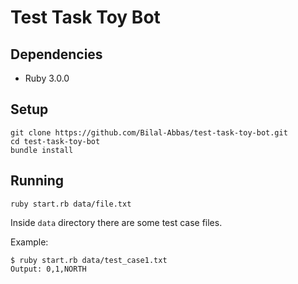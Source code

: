 # Test Task Toy Bot

## Dependencies
* Ruby 3.0.0

## Setup
```
git clone https://github.com/Bilal-Abbas/test-task-toy-bot.git
cd test-task-toy-bot
bundle install
```

## Running
`ruby start.rb data/file.txt`

Inside `data` directory there are some test case files.

Example:
```
$ ruby start.rb data/test_case1.txt
Output: 0,1,NORTH
```